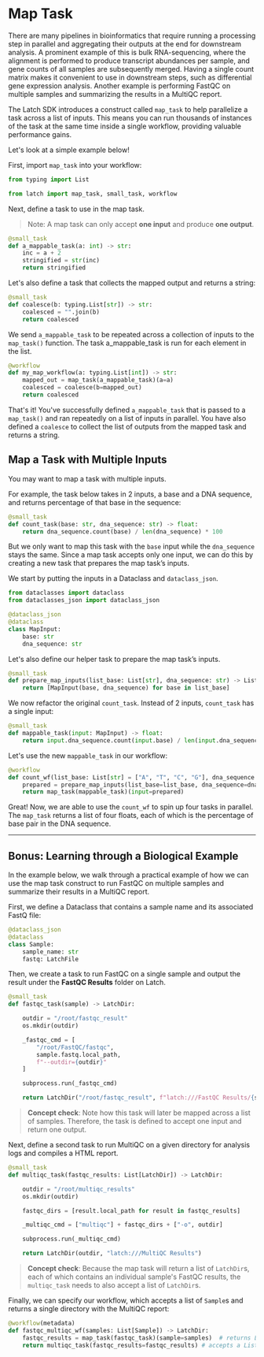 # Map Task

There are many pipelines in bioinformatics that require running a processing step in parallel and aggregating their outputs at the end for downstream analysis. A prominent example of this is bulk RNA-sequencing, where the alignment is performed to produce transcript abundances per sample, and gene counts of all samples are subsequently merged. Having a single count matrix makes it convenient to use in downstream steps, such as differential gene expression analysis. Another example is performing FastQC on multiple samples and summarizing the results in a MultiQC report.

The Latch SDK introduces a construct called `map_task` to help parallelize a task across a list of inputs. This means you can run thousands of instances of the task at the same time inside a single workflow, providing valuable performance gains.

Let's look at a simple example below!

First, import `map_task` into your workflow:

```python
from typing import List

from latch import map_task, small_task, workflow
```

Next, define a task to use in the map task.
> Note: A map task can only accept **one input** and produce **one output**.

```python
@small_task
def a_mappable_task(a: int) -> str:
    inc = a + 2
    stringified = str(inc)
    return stringified
```

Let's also define a task that collects the mapped output and returns a string:

```python
@small_task
def coalesce(b: typing.List[str]) -> str:
    coalesced = "".join(b)
    return coalesced
```

We send `a_mappable_task` to be repeated across a collection of inputs to the `map_task()` function. The task a_mappable_task is run for each element in the list.

```python
@workflow
def my_map_workflow(a: typing.List[int]) -> str:
    mapped_out = map_task(a_mappable_task)(a=a)
    coalesced = coalesce(b=mapped_out)
    return coalesced
```

That's it! You've successfully defined `a_mappable_task` that is passed to a `map_task()` and ran repeatedly on a list of inputs in parallel. You have also defined a `coalesce` to collect the list of outputs from the mapped task and returns a string.

## Map a Task with Multiple Inputs

You may want to map a task with multiple inputs.

For example, the task below takes in 2 inputs, a base and a DNA sequence, and returns percentage of that base in the sequence:

```python
@small_task
def count_task(base: str, dna_sequence: str) -> float: 
    return dna_sequence.count(base) / len(dna_sequence) * 100
```

But we only want to map this task with the `base` input while the `dna_sequence` stays the same. Since a map task accepts only one input, we can do this by creating a new task that prepares the map task’s inputs.

We start by putting the inputs in a Dataclass and `dataclass_json`.

```python
from dataclasses import dataclass
from dataclasses_json import dataclass_json

@dataclass_json
@dataclass
class MapInput:
    base: str
    dna_sequence: str
```

Let's also define our helper task to prepare the map task’s inputs.

```python
@small_task
def prepare_map_inputs(list_base: List[str], dna_sequence: str) -> List[MapInput]:
    return [MapInput(base, dna_sequence) for base in list_base]
```

We now refactor the original `count_task`. Instead of 2 inputs, `count_task` has a single input:

```python
@small_task
def mappable_task(input: MapInput) -> float:
    return input.dna_sequence.count(input.base) / len(input.dna_sequence) * 100
```

Let's use the new `mappable_task` in our workflow:

```python
@workflow
def count_wf(list_base: List[str] = ["A", "T", "C", "G"], dna_sequence: str = "AAAATTTCCGG") -> List[float]:
    prepared = prepare_map_inputs(list_base=list_base, dna_sequence=dna_sequence)
    return map_task(mappable_task)(input=prepared)
```

Great! Now, we are able to use the `count_wf` to spin up four tasks in parallel. The `map_task` returns a list of four floats, each of which is the percentage of base pair in the DNA sequence.

---

## Bonus: Learning through a Biological Example

In the example below, we walk through a practical example of how we can use the map task construct to run FastQC on multiple samples and summarize their results in a MultiQC report.

First, we define a Dataclass that contains a sample name and its associated FastQ file:

```python
@dataclass_json
@dataclass
class Sample:
    sample_name: str
    fastq: LatchFile
```

Then, we create a task to run FastQC on a single sample and output the result under the **FastQC Results** folder on Latch.

```python
@small_task
def fastqc_task(sample) -> LatchDir:

    outdir = "/root/fastqc_result"
    os.mkdir(outdir)

    _fastqc_cmd = [
        "/root/FastQC/fastqc", 
        sample.fastq.local_path, 
        f"--outdir={outdir}"
    ]

    subprocess.run(_fastqc_cmd)

    return LatchDir("/root/fastqc_result", f"latch:///FastQC Results/{sample.sample_name}")
```

> **Concept check**: Note how this task will later be mapped across a list of samples. Therefore, the task is defined to accept one input and return one output.

Next, define a second task to run MultiQC on a given directory for analysis logs and compiles a HTML report.

```python
@small_task
def multiqc_task(fastqc_results: List[LatchDir]) -> LatchDir:

    outdir = "/root/multiqc_results"
    os.mkdir(outdir)

    fastqc_dirs = [result.local_path for result in fastqc_results]

    _multiqc_cmd = ["multiqc"] + fastqc_dirs + ["-o", outdir]

    subprocess.run(_multiqc_cmd)

    return LatchDir(outdir, "latch:///MultiQC Results")
```

> **Concept check**: Because the map task will return a list of `LatchDir`s, each of which contains an individual sample's FastQC results, the `multiqc_task` needs to also accept a list of `LatchDir`s.

Finally, we can specify our workflow, which accepts a list of `Sample`s and returns a single directory with the MultiQC report:

```python
@workflow(metadata)
def fastqc_multiqc_wf(samples: List[Sample]) -> LatchDir:
    fastqc_results = map_task(fastqc_task)(sample=samples)  # returns List[LatchDir]
    return multiqc_task(fastqc_results=fastqc_results) # accepts a List[LatchDir] and return a single LatchDir with the MultiQC result
```

